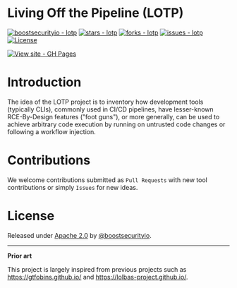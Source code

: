 # Living Off the Pipeline (LOTP)
[![boostsecurityio - lotp](https://img.shields.io/static/v1?label=boostsecurityio&message=lotp&color=blue&logo=github)](https://github.com/boostsecurityio/lotp "Go to GitHub repo")
[![stars - lotp](https://img.shields.io/github/stars/boostsecurityio/lotp?style=social)](https://github.com/boostsecurityio/lotp)
[![forks - lotp](https://img.shields.io/github/forks/boostsecurityio/lotp?style=social)](https://github.com/boostsecurityio/lotp)
[![issues - lotp](https://img.shields.io/github/issues/boostsecurityio/lotp)](https://github.com/boostsecurityio/lotp/issues)
[![License](https://img.shields.io/badge/License-Apache_2.0-blue.svg)](https://opensource.org/licenses/Apache-2.0)

[![View site - GH Pages](https://img.shields.io/badge/View_site-GH_Pages-2ea44f?style=for-the-badge)](https://boostsecurityio.github.io/lotp/)

# Introduction

The idea of the LOTP project is to inventory how development tools (typically CLIs), commonly used in CI/CD pipelines, have lesser-known RCE-By-Design features ("foot guns"), or more generally, can be used to achieve arbitrary code execution by running on untrusted code changes or following a workflow injection.

# Contributions

We welcome contributions submitted as `Pull Requests` with new tool contributions or simply `Issues` for new ideas.

# License

Released under [Apache 2.0](/LICENSE) by [@boostsecurityio](https://github.com/boostsecurityio).

---

**Prior art**

This project is largely inspired from previous projects such as https://gtfobins.github.io/ and https://lolbas-project.github.io/.

